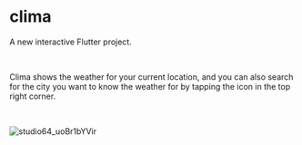 # clima

A new interactive Flutter project.

<br />

Clima shows the weather for your current location, and you can also search for the city you want to know the weather for by tapping the icon in the top right corner.

<br />


![studio64_uoBr1bYVir](https://user-images.githubusercontent.com/70733389/228181358-be31b9e5-bef6-47f8-9575-a9cc0eae92a8.gif)
